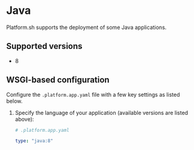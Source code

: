 # Java

Platform.sh supports the deployment of some Java applications. 

## Supported versions

* 8

## WSGI-based configuration

Configure the `.platform.app.yaml` file with a few key settings as listed below.

1. Specify the language of your application (available versions are listed above):

   ```yaml
   # .platform.app.yaml
   
   type: "java:8"
   ```
